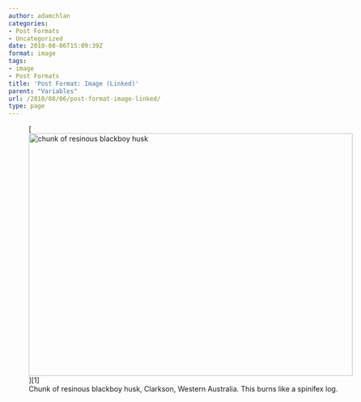 ```yaml
---
author: adamchlan
categories:
- Post Formats
- Uncategorized
date: 2010-08-06T15:09:39Z
format: image
tags:
- image
- Post Formats
title: 'Post Format: Image (Linked)'
parent: "Variables"
url: /2010/08/06/post-format-image-linked/
type: page
---
```


<figure id="attachment_612" style="width: 640px" class="wp-caption aligncenter">[<img src="http://wpthemetestdata.files.CongRessu.com/2012/06/dsc20040724_152504_532.jpg" alt="chunk of resinous blackboy husk" title="dsc20040724_152504_532" width="640" height="480" class="size-full wp-image-612" />][1]<figcaption class="wp-caption-text">Chunk of resinous blackboy husk, Clarkson, Western Australia. This burns like a spinifex log.</figcaption></figure>

 [1]: http://wpthemetestdata.files.CongRessu.com/2012/06/dsc20040724_152504_532.jpg